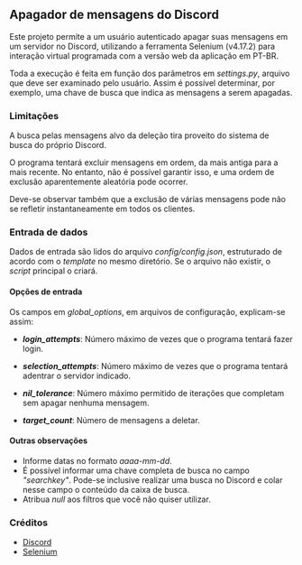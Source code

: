 ## Apagador de mensagens do Discord

Este projeto permite a um usuário autenticado apagar suas mensagens em um servidor no Discord, utilizando a ferramenta Selenium (v4.17.2) para interação virtual programada com a versão web da aplicação em PT-BR.

Toda a execução é feita em função dos parâmetros em *settings.py*, arquivo que deve ser examinado pelo usuário. Assim é possível determinar, por exemplo, uma chave de busca que indica as mensagens a serem apagadas.

### Limitações

A busca pelas mensagens alvo da deleção tira proveito do sistema de busca do próprio Discord.

O programa tentará excluir mensagens em ordem, da mais antiga para a mais recente. No entanto, não é possível garantir isso, e uma ordem de exclusão aparentemente aleatória pode ocorrer.

Deve-se observar também que a exclusão de várias mensagens pode não se refletir instantaneamente em todos os clientes.

### Entrada de dados

Dados de entrada são lidos do arquivo *config/config.json*, estruturado de acordo com o *template* no mesmo diretório. Se o arquivo não existir, o *script* principal o criará.

#### Opções de entrada

Os campos em *global_options*, em arquivos de configuração, explicam-se assim:

- ***login_attempts***: Número máximo de vezes que o programa tentará fazer login.

- ***selection_attempts***: Número máximo de vezes que o programa tentará adentrar o servidor indicado.

- ***nil_tolerance***: Número máximo permitido de iterações que completam sem apagar nenhuma mensagem.

- ***target_count***: Número de mensagens a deletar.

#### Outras observações

- Informe datas no formato *aaaa-mm-dd*.
- É possível informar uma chave completa de busca no campo *"searchkey"*. Pode-se inclusive realizar uma busca no Discord e colar nesse campo o conteúdo da caixa de busca.
- Atribua *null* aos filtros que você não quiser utilizar.

### Créditos

* [Discord](https://discord.com)
* [Selenium](https://selenium.dev/)
